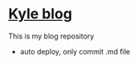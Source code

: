 # [Kyle blog](https://dr-kyle.github.io/)
This is my blog repository
- auto deploy, only commit .md file
